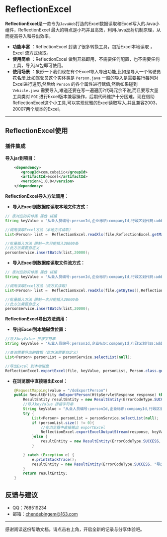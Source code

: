 # ReflectionExcel

**ReflectionExcel**是一款专为`JavaWeb`打造的Excel数据读取和Excel写入的Java小组件，ReflectionExcel 最大的特点是小巧并且高效，利用Java反射机制原理，从而提高导入和导出效率。
 
- **功能丰富** ：ReflectionExcel 封装了很多转换工具，包括Excel本地读取 ，Excel  流方式读取。
- **使用简单** ：ReflectionExcel 做到开箱即用，不需要任何配置，也不需要任何工具，导入jar包即可使用。
- **使用场景** ：象形一下我们现在有个Excel导入导出功能,比如是导入一个驾驶员花名册,比如驾驶员这个实体类是 `Person.java`  一般的导入是需要每行每列对Excel进行遍历,然后给 `Person` 的各个属性进行赋值,然后如果碰到  `Vehicle.java` 需要导入,难道还要在写一遍遍历?代码冗余不说,而且要写大量工具类对 `POI` 进行Excel版本兼容操作，后期代码维护十分困难。现在借助ReflectionExcel这个小工具,可以实现优雅的Excel读取写入.并且兼容2003，20007两个版本的Excel。

------------------------------------------------------------------------------------------------------------------

## ReflectionExcel使用

### 插件集成
**导入jar到项目：**
```xml
	<dependency>
       <groupId>com.cubeiic</groupId>
       <artifactId>excel</artifactId>
       <version>1.0.0</version>
    </dependency>
```

**ReflectionExcel导入方法调用：**
  - **导入Excel到数据库读取本地文件方式：**
``` java 
// 表对应的实体类 属性 拼接
String keyValue = "从业人员编号:personId,企业标识:companyId,行政区划代码:address,机动车驾驶员姓名:driverName,机动车驾驶员电话:driverPhone,驾驶员性别:driverGender,出生日期:driverBirthday,国籍:driverNationality,驾驶员民族:driverNation,证件编号:credentialsNumber紧急情况联系人:emergencyContact,紧急情况联系人电话:emergencyContactPhone,紧急情况联系人通讯地址:emergencyContactAddress,审核状态:state,创建时间:createTime,更新时间:updateTime";

//调用读取Excel方法（本地方式读取）
List<Person> list =  ReflectionExcel.readXls(file,ReflectionExcel.getMap(keyValue),Person.class.getName());

//批量插入方法 限制一次只能插入20000条
//此方法需要自定义
personService.insertBatch(list,20000);

```
- **导入Excel到数据库读取文件流方式：**
``` java 
// 表对应的实体类 属性 拼接
String keyValue = "从业人员编号:personId,企业标识:companyId,行政区划代码:address,机动车驾驶员姓名:driverName,机动车驾驶员电话:driverPhone,驾驶员性别:driverGender,出生日期:driverBirthday,国籍:driverNationality,驾驶员民族:driverNation,证件编号:credentialsNumber紧急情况联系人:emergencyContact,紧急情况联系人电话:emergencyContactPhone,紧急情况联系人通讯地址:emergencyContactAddress,审核状态:state,创建时间:createTime,更新时间:updateTime";

//调用读取Excel方法（流方式读取）
List<Person> list =  ReflectionExcel.readXls(file.getBytes(),ReflectionExcel.getMap(keyValue),Person.class.getName());

//批量插入方法 限制一次只能插入20000条
//此方法需要自定义
personService.insertBatch(list,20000);

```
**ReflectionExcel导出方法调用：**
- **导出Excel到本地磁盘位置：**
```java
//导入keyValue 拼接字符串
String keyValue = "从业人员编号:personId,企业标识:companyId,行政区划代码:address,机动车驾驶员姓名:driverName,机动车驾驶员电话:driverPhone,驾驶员性别:driverGender,出生日期:driverBirthday,国籍:driverNationality,驾驶员民族:driverNation,证件编号:credentialsNumber紧急情况联系人:emergencyContact,紧急情况联系人电话:emergencyContactPhone,紧急情况联系人通讯地址:emergencyContactAddress,审核状态:state,创建时间:createTime,更新时间:updateTime"

//查询需要导出的数据（此方法需要自定义）
List<Person> personList = personService.selectList(null);

//导出Excel 到本地磁盘
ReflectionExcel.exportExcel(file, keyValue, personList, Person.class.getName(), "从业人员信息");
```
- **在浏览器中直接输出Excel：**
```java
	@RequestMapping(value = "/doExportPerson")
	public ResultEntity doExportPerson(HttpServletResponse response) throws Exception {
		ResultEntity resultEntity = new ResultEntity(ErrorCodeType.SUCCESS, "导出成功", "");
		//导入keyValue 拼接字符串
		String keyValue = "从业人员编号:personId,企业标识:companyId,行政区划代码:address,机动车驾驶员姓名:driverName,机动车驾驶员电话:driverPhone,驾驶员性别:driverGender,出生日期:driverBirthday,国籍:driverNationality,驾驶员民族:driverNation,证件编号:credentialsNumber紧急情况联系人:emergencyContact,紧急情况联系人电话:emergencyContactPhone,紧急情况联系人通讯地址:emergencyContactAddress,审核状态:state,创建时间:createTime,更新时间:updateTime"
		try {
			List<Person> personList = personService.selectList(null);
			if (personList.size() != 0){
				//在浏览器中直接输出 exportExcel
				ReflectionExcel.exportExcelOutputStream(response, keyValue, personList, Person.class.getName(), "从业人员信息");
			}else {
				resultEntity = new ResultEntity(ErrorCodeType.SUCCESS, "导出数据不能为空", "");
			}

		} catch (Exception e) {
			e.printStackTrace();
			resultEntity = new ResultEntity(ErrorCodeType.SUCCESS, "导出数据异常", "");
		}
		return resultEntity;
	}
```

## 反馈与建议
- QQ：768519234
- 邮箱：<chendebingem@163.com>

---------
感谢阅读这份帮助文档。请点击右上角，开启全新的记录与分享体验吧。
